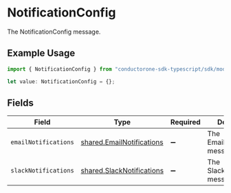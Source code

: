 # NotificationConfig

The NotificationConfig message.

## Example Usage

```typescript
import { NotificationConfig } from "conductorone-sdk-typescript/sdk/models/shared";

let value: NotificationConfig = {};
```

## Fields

| Field                                                                         | Type                                                                          | Required                                                                      | Description                                                                   |
| ----------------------------------------------------------------------------- | ----------------------------------------------------------------------------- | ----------------------------------------------------------------------------- | ----------------------------------------------------------------------------- |
| `emailNotifications`                                                          | [shared.EmailNotifications](../../../sdk/models/shared/emailnotifications.md) | :heavy_minus_sign:                                                            | The EmailNotifications message.                                               |
| `slackNotifications`                                                          | [shared.SlackNotifications](../../../sdk/models/shared/slacknotifications.md) | :heavy_minus_sign:                                                            | The SlackNotifications message.                                               |